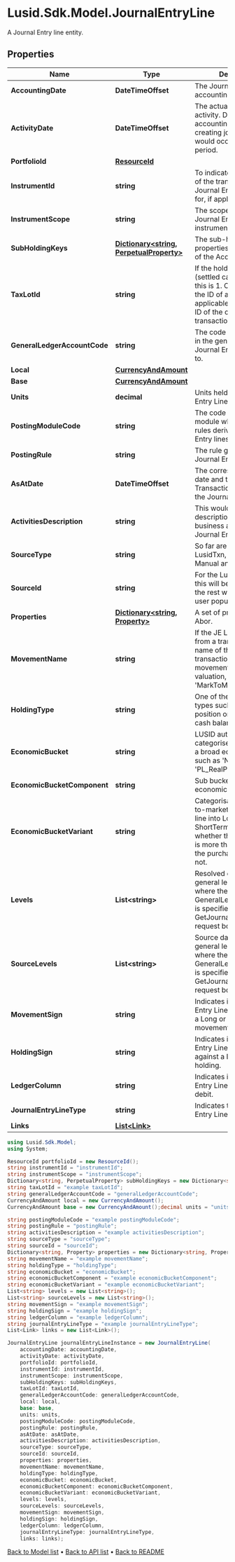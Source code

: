 # Lusid.Sdk.Model.JournalEntryLine
A Journal Entry line entity.

## Properties

Name | Type | Description | Notes
------------ | ------------- | ------------- | -------------
**AccountingDate** | **DateTimeOffset** | The Journal Entry Line accounting date. | 
**ActivityDate** | **DateTimeOffset** | The actual date of the activity. Differs from the accounting date when creating journals that would occur in a closed period. | 
**PortfolioId** | [**ResourceId**](ResourceId.md) |  | 
**InstrumentId** | **string** | To indicate the instrument of the transaction that the Journal Entry Line posted for, if applicable. | 
**InstrumentScope** | **string** | The scope in which the Journal Entry Line instrument is in. | 
**SubHoldingKeys** | [**Dictionary&lt;string, PerpetualProperty&gt;**](PerpetualProperty.md) | The sub-holding properties which are part of the AccountingKey. | [optional] 
**TaxLotId** | **string** | If the holding type is &#39;B&#39; (settled cash balance), this is 1. Otherwise, this is the ID of a tax lot if applicable, or the source ID of the original transaction if not. | [optional] 
**GeneralLedgerAccountCode** | **string** | The code of the account in the general ledger the Journal Entry was posted to. | 
**Local** | [**CurrencyAndAmount**](CurrencyAndAmount.md) |  | 
**Base** | [**CurrencyAndAmount**](CurrencyAndAmount.md) |  | 
**Units** | **decimal** | Units held for the Journal Entry Line. | 
**PostingModuleCode** | **string** | The code of the posting module where the posting rules derived the Journal Entry lines. | [optional] 
**PostingRule** | **string** | The rule generating the Journal Entry Line. | 
**AsAtDate** | **DateTimeOffset** | The corresponding input date and time of the Transaction generating the Journal Entry Line. | 
**ActivitiesDescription** | **string** | This would be the description of the business activities this Journal Entry Line is for. | [optional] 
**SourceType** | **string** | So far are 4 types: LusidTxn, LusidValuation, Manual and External. | 
**SourceId** | **string** | For the Lusid Source Type this will be the txn Id. For the rest will be what the user populates. | 
**Properties** | [**Dictionary&lt;string, Property&gt;**](Property.md) | A set of properties for the Abor. | [optional] 
**MovementName** | **string** | If the JE Line is generated from a transaction, the name of the side in the transaction type&#39;s movement. If from a valuation, this is &#39;MarkToMarket&#39;. | [optional] 
**HoldingType** | **string** | One of the LUSID holding types such as &#39;P&#39; for position or &#39;B&#39; for settled cash balance. | 
**EconomicBucket** | **string** | LUSID automatically categorises a JE Line into a broad economic bucket such as &#39;NA_Cost&#39; or &#39;PL_RealPriceGL&#39;. | 
**EconomicBucketComponent** | **string** | Sub bucket of the economic bucket. | [optional] 
**EconomicBucketVariant** | **string** | Categorisation of a Mark-to-market journal entry line into LongTerm or ShortTerm based on whether the ActivityDate is more than a year after the purchase trade date or not. | [optional] 
**Levels** | **List&lt;string&gt;** | Resolved data from the general ledger profile where the GeneralLedgerProfileCode is specified in the GetJournalEntryLines request body. | [optional] 
**SourceLevels** | **List&lt;string&gt;** | Source data from the general ledger profile where the GeneralLedgerProfileCode is specified in the GetJournalEntryLines request body. | [optional] 
**MovementSign** | **string** | Indicates if the Journal Entry Line corresponds to a Long or Short movement. | [optional] 
**HoldingSign** | **string** | Indicates if the Journal Entry Line is operating against a Long or Short holding. | [optional] 
**LedgerColumn** | **string** | Indicates if the Journal Entry Line is credit or debit. | [optional] 
**JournalEntryLineType** | **string** | Indicates the Journal Entry Line type | [optional] 
**Links** | [**List&lt;Link&gt;**](Link.md) |  | [optional] 

```csharp
using Lusid.Sdk.Model;
using System;

ResourceId portfolioId = new ResourceId();
string instrumentId = "instrumentId";
string instrumentScope = "instrumentScope";
Dictionary<string, PerpetualProperty> subHoldingKeys = new Dictionary<string, PerpetualProperty>();
string taxLotId = "example taxLotId";
string generalLedgerAccountCode = "generalLedgerAccountCode";
CurrencyAndAmount local = new CurrencyAndAmount();
CurrencyAndAmount base = new CurrencyAndAmount();decimal units = "units";

string postingModuleCode = "example postingModuleCode";
string postingRule = "postingRule";
string activitiesDescription = "example activitiesDescription";
string sourceType = "sourceType";
string sourceId = "sourceId";
Dictionary<string, Property> properties = new Dictionary<string, Property>();
string movementName = "example movementName";
string holdingType = "holdingType";
string economicBucket = "economicBucket";
string economicBucketComponent = "example economicBucketComponent";
string economicBucketVariant = "example economicBucketVariant";
List<string> levels = new List<string>();
List<string> sourceLevels = new List<string>();
string movementSign = "example movementSign";
string holdingSign = "example holdingSign";
string ledgerColumn = "example ledgerColumn";
string journalEntryLineType = "example journalEntryLineType";
List<Link> links = new List<Link>();

JournalEntryLine journalEntryLineInstance = new JournalEntryLine(
    accountingDate: accountingDate,
    activityDate: activityDate,
    portfolioId: portfolioId,
    instrumentId: instrumentId,
    instrumentScope: instrumentScope,
    subHoldingKeys: subHoldingKeys,
    taxLotId: taxLotId,
    generalLedgerAccountCode: generalLedgerAccountCode,
    local: local,
    base: base,
    units: units,
    postingModuleCode: postingModuleCode,
    postingRule: postingRule,
    asAtDate: asAtDate,
    activitiesDescription: activitiesDescription,
    sourceType: sourceType,
    sourceId: sourceId,
    properties: properties,
    movementName: movementName,
    holdingType: holdingType,
    economicBucket: economicBucket,
    economicBucketComponent: economicBucketComponent,
    economicBucketVariant: economicBucketVariant,
    levels: levels,
    sourceLevels: sourceLevels,
    movementSign: movementSign,
    holdingSign: holdingSign,
    ledgerColumn: ledgerColumn,
    journalEntryLineType: journalEntryLineType,
    links: links);
```

[Back to Model list](../README.md#documentation-for-models) &#8226; [Back to API list](../README.md#documentation-for-api-endpoints) &#8226; [Back to README](../README.md)
